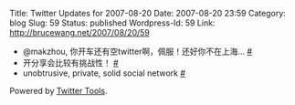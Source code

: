 Title: Twitter Updates for 2007-08-20
Date: 2007-08-20 23:59
Category: blog
Slug: 59
Status: published
Wordpress-Id: 59
Link: http://brucewang.net/2007/08/20/59

-   @makzhou, 你开车还有空twitter啊，佩服！还好你不在上海...
    [\#](http://twitter.com/number5/statuses/215080312)
-   开分享会比较有挑战性！
    [\#](http://twitter.com/number5/statuses/215531592)
-   unobtrusive, private, solid social network
    [\#](http://twitter.com/number5/statuses/215797702)

Powered by [Twitter Tools](http://alexking.org/projects/wordpress).
